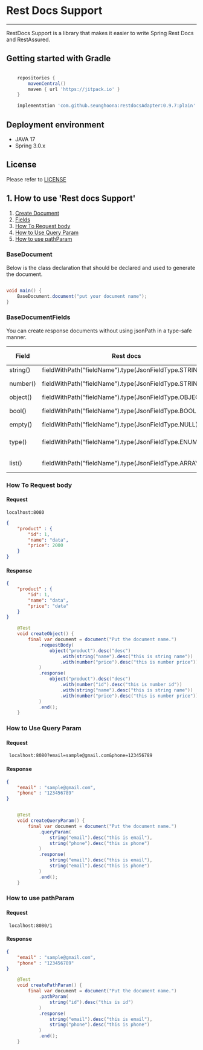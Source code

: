# Rest Docs Support

---

RestDocs Support is a library that makes it easier to write Spring Rest Docs and RestAssured.



## Getting started with Gradle

```groovy

    repositories {
        mavenCentral()
        maven { url 'https://jitpack.io' }
    }

    implementation 'com.github.seunghoona:restdocsAdapter:0.9.7:plain'

```

## Deployment environment

- JAVA 17
- Spring 3.0.x

## License

Please refer to [LICENSE](https://github.com/seunghoona/rest-docs-support/blob/main/LICENSE.txt)


## 1. How to use 'Rest docs Support'
1. [Create Document](#basedocument)
2. [Fields](#basedocumentfields)
3. [How To Request body](#how-to-request-body)
4. [How to Use Query Param](#how-to-use-query-param-)
5. [How to use pathParam](#how-to-use-pathparam-)


### BaseDocument

Below is the class declaration that should be declared and used to generate the document.
```java

void main() {
    BaseDocument.document("put your document name");    
}

```

### BaseDocumentFields

You can create response documents without using jsonPath in a type-safe manner.

| Field    | Rest docs                                               | Java Type         |
|----------|---------------------------------------------------------|-------------------|
| string() | fieldWithPath("fieldName").type(JsonFieldType.STRING)   | String            |
| number() | fieldWithPath("fieldName").type(JsonFieldType.STRING)   | Long, Integer     |
| object() | fieldWithPath("fieldName").type(JsonFieldType.OBJECT)   | Object            |
| bool()   | fieldWithPath("fieldName").type(JsonFieldType.BOOLEAN)  | true, false       |
| empty()  | fieldWithPath("fieldName").type(JsonFieldType.NULL)     | null              |
| type()   | fieldWithPath("fieldName").type(JsonFieldType.ENUM)     | This is enum type |
| list()   | fieldWithPath("fieldName").type(JsonFieldType.ARRAY)    | List, Set         |


### How To Request body

#### Request

```text
localhost:8080
```

```json
{
    "product" : {
        "id": 1, 
        "name": "data", 
        "price": 2000
    }
}
```

#### Response 
```json
{
    "product" : {
        "id": 1, 
        "name": "data", 
        "price": "data"
    }
}
```

```java
    @Test
    void createObject() {
        final var document = document("Put the document name.")
            .requestBody(
                object("product").desc("desc")
                    .with(string("name").desc("this is string name"))
                    .with(number("price").desc("this is number price"))
            )
            .response(
                object("product").desc("desc")
                    .with(number("id").desc("this is number id"))
                    .with(string("name").desc("this is string name"))
                    .with(number("price").desc("this is number price"))
            )
            .end();
    }

```


### How to Use Query Param 
#### Request

```text
 localhost:8080?email=sample@gmail.com&phone=123456789
```

#### Response
```json
{
    "email" : "sample@gmail.com",
    "phone" : "123456789"
}
```

```java

    @Test
    void createQueryParam() {
        final var document = document("Put the document name.")
            .queryParam(
                string("email").desc("this is email"),
                string("phone").desc("this is phone")
            )
            .response(
                string("email").desc("this is email"),
                string("email").desc("this is phone")
            )
            .end();
    }

```

### How to use pathParam 

#### Request

```text
 localhost:8080/1
```

#### Response
```json
{
    "email" : "sample@gmail.com",
    "phone" : "123456789"
}
```

```java
    @Test
    void createPathParam() {
        final var document = document("Put the document name.")
            .pathParam(
                string("id").desc("this is id")
            )
            .response(
                string("email").desc("this is email"),
                string("phone").desc("this is phone")
            )
            .end();
    }
```
